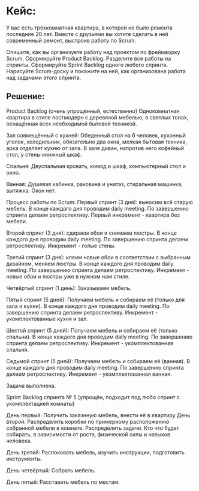 # Кейс:
У вас есть трёхкомнатная квартира, в которой не было ремонта последние 20 лет. Вместе с друзьями вы хотите сделать в ней современный ремонт, выстроив работу по Scrum.

Опишите, как вы организуете работу над проектом по фреймворку Scrum. Сформируйте Product Backlog. Разделите все работы на спринты. Сформируйте Sprint Backlog одного любого спринта. Нарисуйте Scrum-доску и покажите на ней, как организована работа над задачами этого спринта.

## Решение:
Product Backlog (очень упрощённый, естественно) Однокомнатная квартира в стиле постмодерн с деревяной мебелью, в светлых тонах, оснащённая всех необходимой бытовой техникой.

Зал совмещённый с кухней: Обеденный стол на 6 человек, кухонный уголок, холодильник, обязательно два окна, мелкая бытовая техника, арка отделяет кухню от зала. В зале диван, напротив него кофейный стол, у стены книжный шкаф.

Спальня: Двуспальная кровать, комод и шкаф, компьютерный стол и окно.

Ванная: Душевая кабинка, раковина и унитаз, стиральная машинка, вытяжка. Окон нет.

Процесс работы по Scrum: Первый спринт (3 дня): выносим всё старую мебель. В конце каждого дня проводим daily meeting. По завершению спринта делаем ретроспективу. Первый инкремент - квартира без мебели.

Второй спринт (3 дня): сдираем обои и снимаем люстры. В конце каждого дня проводим daily meeting. По завершению спринта делаем ретроспективу. Инкремент - голые стены.

Третий спринт (3 дня): клеим новые обои в соответствии с выбранным дизайном, меняем люстры. В конце каждого дня проводим daily meeting. По завершению спринта делаем ретроспективу. Инкремент - новые обои и люстры уже в нужном нам стиле.

Четвёртый спринт (1 день): Заказываем мебель.

Пятый спринт (5 дней): Получаем мебель и собираем её (только для зала и кухни). В конце каждого дня проводим daily meeting. По завершению спринта делаем ретроспективу. Инкремент - укомплектованные кухня и зал.

Шестой спринт (5 дней): Получаем мебель и собираем её (только спальни). В конце каждого дня проводим daily meeting. По завершению спринта делаем ретроспективу. Инкремент - укомплектованная спальня.

Седьмой спринт (5 дней): Получаем мебель и собираем её (ванная). В конце каждого дня проводим daily meeting. По завершению спринта делаем ретроспективу. Инкремент - укомплектованная ванная.

Задача выполнена.

Sprint Backlog спринта № 5 (упрощён, подходит под любо спринт с укомплектацией комнаты)

День первый: Получить заказнную мебель, внести её в квартиру День второй: Распределить коробки по примерному расположению собранной мебели в комнате. Распределить задачи. Кто что будет собирать, в зависимости от роста, физической силы и навыков человека.

День третий: Распоковать мебель, изучить инструкции, подготовить инструменты.

День четвёртый: Собрать мебель.

День пятый: Расставить мебель по местам.